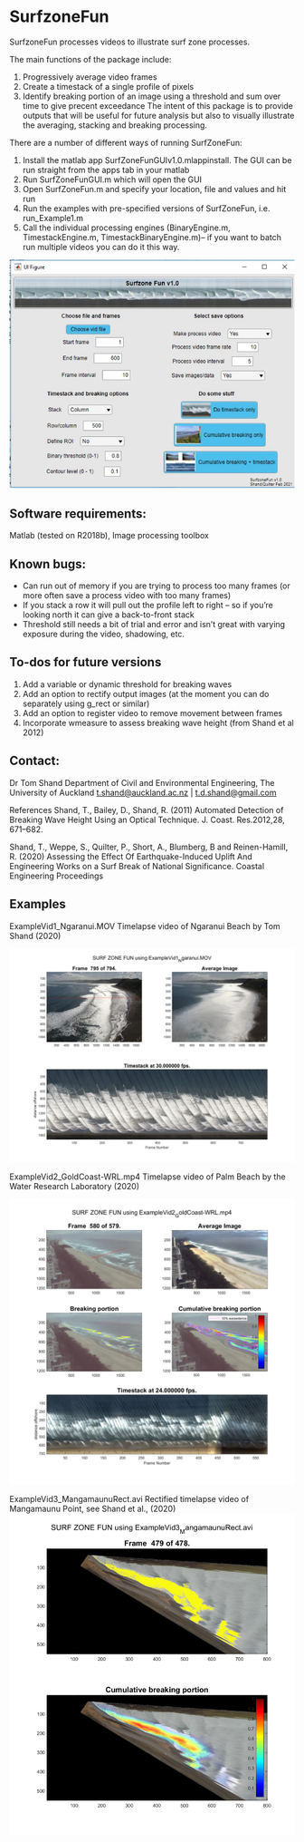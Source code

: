 # SurfzoneFun
SurfzoneFun processes videos to illustrate surf zone processes.

The main functions of the package include:
1.	Progressively average video frames
2.	Create a timestack of a single profile of pixels 
3.	Identify breaking portion of an image using a threshold and sum over time to give precent exceedance 
The intent of this package is to provide outputs that will be useful for future analysis but also to visually illustrate the averaging, stacking and breaking processing.

There are a number of different ways of running SurfZoneFun:
1.	Install the matlab app SurfZoneFunGUIv1.0.mlappinstall. The GUI can be run straight from the apps tab in your matlab
2.	Run SurfZoneFunGUI.m which will open the GUI 
3.	Open SurfZoneFun.m and specify your location, file and values and hit run
4.	Run the examples with pre-specified versions of SurfZoneFun, i.e. run_Example1.m
5.	Call the individual processing engines (BinaryEngine.m, TimestackEngine.m, TimestackBinaryEngine.m)– if you want to batch run multiple videos you can do it this way.

![Alt text](https://github.com/tdshand/SurfzoneFun/blob/main/Docs/GUIv1.0cover.jpg)

## Software requirements: 
Matlab (tested on R2018b), Image processing toolbox

## Known bugs:
-	Can run out of memory if you are trying to process too many frames (or more often save a process video with too many frames)  
-	If you stack a row it will pull out the profile left to right – so if you’re looking north it can give a back-to-front stack
-	Threshold still needs a bit of trial and error and isn’t great with varying exposure during the video, shadowing, etc.

## To-dos for future versions
1.	Add a variable or dynamic threshold for breaking waves
2.	Add an option to rectify output images (at the moment you can do separately using g_rect or similar)
3.	Add an option to register video to remove movement between frames
4.	Incorporate wmeasure to assess breaking wave height (from Shand et al 2012)

## Contact:
Dr Tom Shand
Department of Civil and Environmental Engineering, The University of Auckland
t.shand@auckland.ac.nz | t.d.shand@gmail.com

References
Shand, T., Bailey, D., Shand, R. (2011) Automated Detection of Breaking Wave Height Using an Optical Technique. J. Coast. Res.2012,28, 671–682.

Shand, T., Weppe, S., Quilter, P., Short, A., Blumberg, B and Reinen-Hamill, R. (2020) Assessing the Effect Of Earthquake-Induced Uplift And Engineering Works on a Surf Break of National Significance. Coastal Engineering Proceedings

## Examples
ExampleVid1_Ngaranui.MOV 
Timelapse video of Ngaranui Beach by Tom Shand (2020)

![Alt text](https://github.com/tdshand/SurfzoneFun/blob/main/Docs/Example1.jpg)

ExampleVid2_GoldCoast-WRL.mp4 
Timelapse video of Palm Beach by the Water Research Laboratory (2020)
 
![Alt text](https://github.com/tdshand/SurfzoneFun/blob/main/Docs/Example2.jpg)

ExampleVid3_MangamaunuRect.avi
Rectified timelapse video of Mangamaunu Point, see Shand et al., (2020)
![Alt text](https://github.com/tdshand/SurfzoneFun/blob/main/Docs/Example3.jpg)
